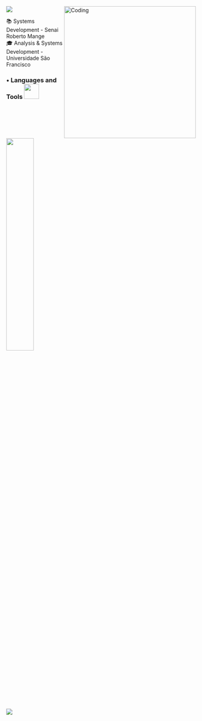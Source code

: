 <img align="right" alt="Coding" width="350" src="https://i.pinimg.com/originals/a2/8f/db/a28fdbd739f7c403a3aa95fa008dcc27.gif">

<img src="https://www.imagensanimadas.com/data/media/562/linha-imagem-animada-0124.gif">

 📚 Systems Development - Senai Roberto Mange <br> 
 🎓 Analysis & Systems Development - Universidade São Francisco <br>

### • Languages and Tools <img src="https://github.com/ritik307/ritik307/blob/main/images/laptop.gif" width="40">

<div align="left">
<p>
    <a>
        <img src="https://skillicons.dev/icons?i=py,java,html,css,github,figma" width="38%" height="38%"/>
    </a>
</p>
</div>
<br>     

 <img src="https://www.imagensanimadas.com/data/media/562/linha-imagem-animada-0124.gif">
